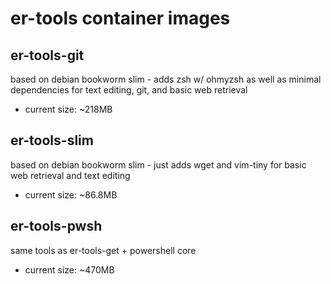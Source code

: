 # er-tools container images

## er-tools-git

based on debian bookworm slim - adds zsh w/ ohmyzsh as well as minimal dependencies for text editing, git, and basic web retrieval

- current size: ~218MB

## er-tools-slim

based on debian bookworm slim - just adds wget and vim-tiny for basic web retrieval and text editing

- current size: ~86.8MB

## er-tools-pwsh

same tools as er-tools-get + powershell core

- current size: ~470MB